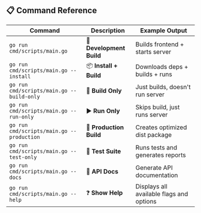 ## 📋 Command Reference

| Command | Description | Example Output |
|---------|-------------|----------------|
| `go run cmd/scripts/main.go` | 🔄 **Development Build** | Builds frontend + starts server |
| `go run cmd/scripts/main.go --install` | 📦 **Install + Build** | Downloads deps + builds + runs |
| `go run cmd/scripts/main.go --build-only` | 🔨 **Build Only** | Just builds, doesn't run server |
| `go run cmd/scripts/main.go --run-only` | ▶️ **Run Only** | Skips build, just runs server |
| `go run cmd/scripts/main.go --production` | 🚀 **Production Build** | Creates optimized dist package |
| `go run cmd/scripts/main.go --test-only` | 🧪 **Test Suite** | Runs tests and generates reports |
| `go run cmd/scripts/main.go --docs` | 🧪 **API Docs** | Generate API documentation |
| `go run cmd/scripts/main.go --help` | ❓ **Show Help** | Displays all available flags and options |
